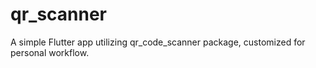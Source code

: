 # qr_scanner

A simple Flutter app utilizing qr_code_scanner package, customized for personal workflow.
